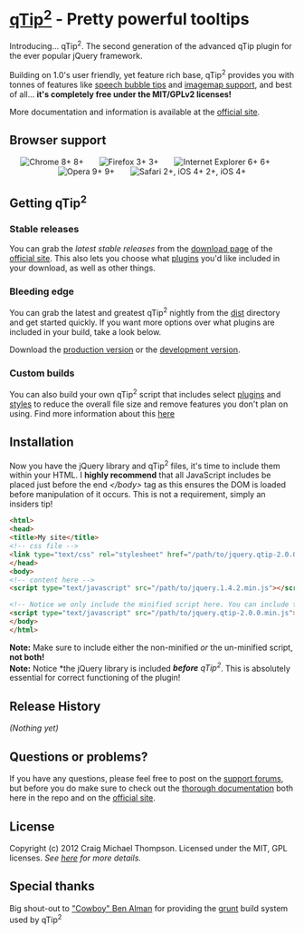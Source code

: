 [qTip<sup>2</sup>](http://craigsworks.com/projects/qtip2/) - Pretty powerful tooltips
================================

Introducing&hellip; qTip<sup>2</sup>. The second generation of the advanced qTip plugin for the ever popular jQuery framework.

Building on 1.0's user friendly, yet feature rich base, qTip<sup>2</sup> provides you with tonnes of features like
[speech bubble tips](/Craga89/qTip2/tree/master/docs/plugins/tips.md) and [imagemap support](/Craga89/qTip2/tree/master/docs/plugins/imagemap.md), and best of all...
**it's completely free under the MIT/GPLv2 licenses!**

More documentation and information is available at the [official site](http://craigsworks.com/projects/qtip2).

## Browser support
<div style="text-transform: sub; text-align: center;">
<img src="http://media1.juggledesign.com/qtip2/images/browsers/64-chrome.png" title="Chrome 8+" /> 8+ &nbsp;&nbsp;&nbsp;&nbsp;&nbsp;
<img src="http://media1.juggledesign.com/qtip2/images/browsers/64-firefox.png" title="Firefox 3+" /> 3+ &nbsp;&nbsp;&nbsp;&nbsp;&nbsp;
<img src="http://media1.juggledesign.com/qtip2/images/browsers/64-ie.png" title="Internet Explorer 6+" /> 6+ &nbsp;&nbsp;&nbsp;&nbsp;&nbsp;
<img src="http://media1.juggledesign.com/qtip2/images/browsers/64-opera.png" title="Opera 9+" /> 9+ &nbsp;&nbsp;&nbsp;&nbsp;&nbsp;
<img src="http://media1.juggledesign.com/qtip2/images/browsers/64-safari.png" title="Safari 2+, iOS 4+" /> 2+, iOS 4+
</div>

## Getting qTip<sup>2</sup>

### Stable releases
You can grab the *latest stable releases* from the [download page](http://craigsworks.com/projects/qtip2/download) of the [official site](http://craigsworks.com/projects/qtip2). This also lets
you choose what [plugins](/Craga89/qTip2/tree/master/docs/plugins/) you'd like included in your download, as well as other things.

### Bleeding edge
You can grab the latest and greatest qTip<sup>2</sup> nightly from the [dist](/Craga89/qTip2/tree/master/dist/) directory and get started quickly. If you want more options
over what plugins are included in your build, take a look below.

Download the [production version][min] or the [development version][max].

[min]: https://raw.github.com/Craga89/qtip2/master/dist/jquery.qtip.min.js
[max]: https://raw.github.com/Craga89/qtip2/master/dist/jquery.qtip.js

### Custom builds
You can also build your own qTip<sup>2</sup> script that includes select [plugins](/Craga89/qTip2/tree/master/docs/plugins/) and [styles](/Craga89/qTip2/tree/master/docs/style.md) to reduce the overall file size and remove features
you don't plan on using. Find more information about this [here](/Craga89/qTip2/tree/master/docs/build.md)

## Installation
Now you have the jQuery library and qTip<sup>2</sup> files, it's time to include them within your HTML. I **highly recommend** that all JavaScript includes be placed just before the end *&lt;/body&gt;*
tag as this ensures the DOM is loaded before manipulation of it occurs. This is not a requirement, simply an insiders tip!

```html
<html>
<head>
<title>My site</title>
<!-- css file -->
<link type="text/css" rel="stylesheet" href="/path/to/jquery.qtip-2.0.0.css" />
</head>
<body>
<!-- content here -->
<script type="text/javascript" src="/path/to/jquery.1.4.2.min.js"></script>

<!-- Notice we only include the minified script here. You can include the non-minified version, just don't include both! -->
<script type="text/javascript" src="/path/to/jquery.qtip-2.0.0.min.js"></script>
</body>
</html>
```

**Note:** Make sure to include either the non-minified *or* the un-minified script, **not both!** <br/>
**Note:** Notice *the jQuery library is included ***before** qTip<sup>2</sup>*. This is absolutely essential for correct functioning of the plugin!

## Release History
_(Nothing yet)_

## Questions or problems?
If you have any questions, please feel free to post on the [support forums](http://craigsworks.com/projects/forums), but before you do make sure to
check out the [thorough documentation](/Craga89/qTip2/tree/master/docs/) both here in the repo and on the [official site](http://craigsworks.com/projects/qtip2).

## License
Copyright (c) 2012 Craig Michael Thompson. Licensed under the MIT, GPL licenses. *See [here](http://jquery.org/license/) for more details.*

## Special thanks
Big shout-out to ["Cowboy" Ben Alman](https://github.com/cowboy/) for providing the [grunt](https://github.com/cowboy/grunt) build system used by qTip<sup>2</sup>